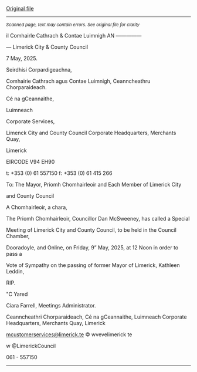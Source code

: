[Original file](https://www.limerick.ie/sites/default/files/media/documents/2025-05/agenda-special-meeting-of-limerick-city-and-county-council-9th-may-2025.pdf)

---
*<small>Scanned page, text may contain errors. See original file for clarity</small>*  

il Comhairle Cathrach
& Contae Luimnigh
AN ——_—_——

— Limerick City
& County Council

7 May, 2025.

Seirdhisi Corpardigeachna,

Comhairie Cathrach agus Contae Luimnigh,
Ceanncheathru Chorparaideach.

Cé na gCeannaithe,

Luimneach

Corporate Services,

Limenck City and County Council
Corporate Headquarters,
Merchants Quay,

Limerick

EIRCODE V94 EH90

t: +353 (0) 61 557150
f: +353 (0) 61 415 266

To: The Mayor, Priomh Chomhairleoir and Each Member of Limerick City

and County Council

A Chomhairleoir, a chara,

The Priomh Chomhairleoir, Councillor Dan McSweeney, has called a Special

Meeting of Limerick City and County Council, to be held in the Council Chamber,

Dooradoyle, and Online, on Friday, 9” May, 2025, at 12 Noon in order to pass a

Vote of Sympathy on the passing of former Mayor of Limerick, Kathleen Leddin,

RIP.

"C Yared

Ciara Farrell,
Meetings Administrator.

Ceanncheathri Chorparaideach, Cé na gCeannaithe, Luimneach
Corporate Headquarters, Merchants Quay, Limerick

mcustomerservices@limerick.te
© wvevelimerick te

w @LimerickCouncil

061 - 557150


---
